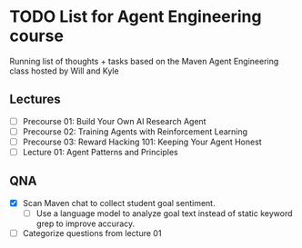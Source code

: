 # TODO List for Agent Engineering course

Running list of thoughts + tasks based on the Maven Agent Engineering class hosted by Will and Kyle

## Lectures

- [ ] Precourse 01: Build Your Own AI Research Agent
- [ ] Precourse 02: Training Agents with Reinforcement Learning
- [ ] Precourse 03: Reward Hacking 101: Keeping Your Agent Honest
- [ ] Lecture 01: Agent Patterns and Principles

## QNA

- [x] Scan Maven chat to collect student goal sentiment.
    - [ ] Use a language model to analyze goal text instead of static keyword grep to improve accuracy.
- [ ] Categorize questions from lecture 01